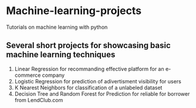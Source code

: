 # Machine-learning-projects
Tutorials on machine learning with python

## Several short projects for showcasing basic machine learning techniques
1. Linear Regression for recommanding effective platform for an e-commerce company
2. Logistic Regression for prediction of adivertisment visibility for users
3. K Nearest Neighbors for classification of a unlabeled dataset
4. Decision Tree and Random Forest for Prediction for reliable for borrower from LendClub.com
